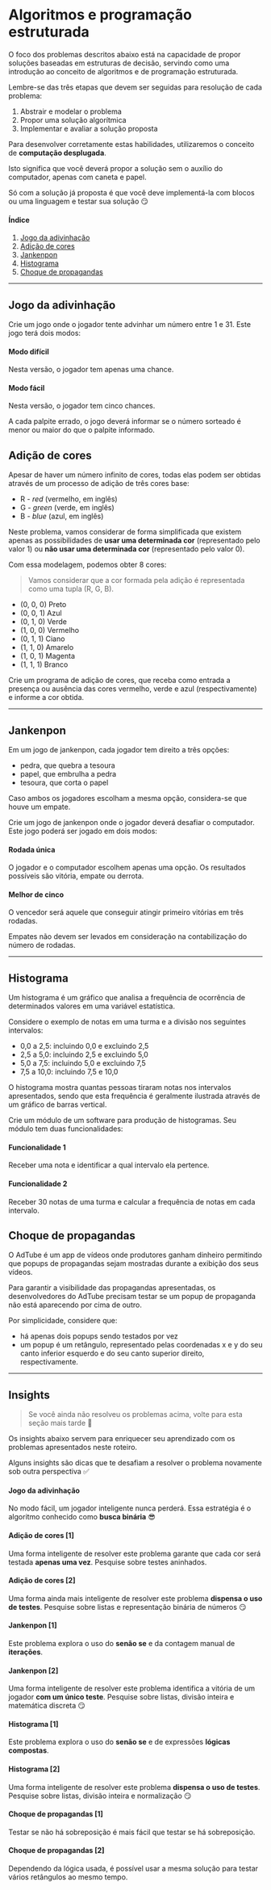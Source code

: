 # Algoritmos e programação estruturada

O foco dos problemas descritos abaixo está na capacidade de propor soluções baseadas em estruturas de decisão, servindo como uma introdução ao conceito de algoritmos e de programação estruturada.

Lembre-se das três etapas que devem ser seguidas para resolução de cada problema:

1. Abstrair e modelar o problema
2. Propor uma solução algorítmica
3. Implementar e avaliar a solução proposta

Para desenvolver corretamente estas habilidades, utilizaremos o conceito de **computação desplugada**. 

Isto significa que você deverá propor a solução sem o auxílio do computador, apenas com caneta e papel. 

Só com a solução já proposta é que você deve implementá-la com blocos ou uma linguagem e testar sua solução 😏

#### Índice

1. [Jogo da adivinhação](#jogo-da-adivinhação)
2. [Adição de cores](#adição-de-cores)
3. [Jankenpon](#jankenpon)
4. [Histograma](#histograma)
5. [Choque de propagandas](#choque-de-propagandas)

---

## Jogo da adivinhação

Crie um jogo onde o jogador tente advinhar um número entre 1 e 31. Este jogo terá dois modos:

#### Modo difícil

Nesta versão, o jogador tem apenas uma chance.

#### Modo fácil

Nesta versão, o jogador tem cinco chances. 

A cada palpite errado, o jogo deverá informar se o número sorteado é menor ou maior do que o palpite informado.

## Adição de cores

Apesar de haver um número infinito de cores, todas elas podem ser obtidas através de um processo de adição de três cores base:

* R - *red* (vermelho, em inglês)
* G - *green* (verde, em inglês)
* B - *blue* (azul, em inglês)

Neste problema, vamos considerar de forma simplificada que existem apenas as possibilidades de **usar uma determinada cor** (representado pelo valor 1) ou **não usar uma determinada cor** (representado pelo valor 0).

Com essa modelagem, podemos obter 8 cores:

> Vamos considerar que a cor formada pela adição é representada como uma tupla (R, G, B). 
- (0, 0, 0) Preto
- (0, 0, 1) Azul
- (0, 1, 0) Verde
- (1, 0, 0) Vermelho
- (0, 1, 1) Ciano
- (1, 1, 0) Amarelo
- (1, 0, 1) Magenta
- (1, 1, 1) Branco

Crie um programa de adição de cores, que receba como entrada a presença ou ausência das cores vermelho, verde e azul (respectivamente) e informe a cor obtida.

---

## Jankenpon

Em um jogo de jankenpon, cada jogador tem direito a três opções:

- pedra, que quebra a tesoura
- papel, que embrulha a pedra
- tesoura, que corta o papel

Caso ambos os jogadores escolham a mesma opção, considera-se que houve um empate.

Crie um jogo de jankenpon onde o jogador deverá desafiar o computador. Este jogo poderá ser jogado em dois modos:

#### Rodada única

O jogador e o computador escolhem apenas uma opção. Os resultados possíveis são vitória, empate ou derrota.

#### Melhor de cinco

O vencedor será aquele que conseguir atingir primeiro vitórias em três rodadas. 

Empates não devem ser levados em consideração na contabilização do número de rodadas.

--- 

## Histograma

Um histograma é um gráfico que analisa a frequência de ocorrência de determinados valores em uma variável estatística.

Considere o exemplo de notas em uma turma e a divisão nos seguintes intervalos:
- 0,0 a 2,5: incluindo 0,0 e excluindo 2,5
- 2,5 a 5,0: incluindo 2,5 e excluindo 5,0
- 5,0 a 7,5: incluindo 5,0 e excluindo 7,5
- 7,5 a 10,0: incluindo 7,5 e 10,0

O histograma mostra quantas pessoas tiraram notas nos intervalos apresentados, sendo que esta frequência é geralmente ilustrada através de um gráfico de barras vertical.

Crie um módulo de um software para produção de histogramas. Seu módulo tem duas funcionalidades:

#### Funcionalidade 1

Receber uma nota e identificar a qual intervalo ela pertence.

#### Funcionalidade 2

Receber 30 notas de uma turma e calcular a frequência de notas em cada intervalo.

## Choque de propagandas

O AdTube é um app de vídeos onde produtores ganham dinheiro permitindo que popups de propagandas sejam mostradas durante a exibição dos seus vídeos.

Para garantir a visibilidade das propagandas apresentadas, os desenvolvedores do AdTube precisam testar se um popup de propaganda não está aparecendo por cima de outro.

Por simplicidade, considere que:
- há apenas dois popups sendo testados por vez
- um popup é um retângulo, representado pelas coordenadas x e y do seu canto inferior esquerdo e do seu canto superior direito, respectivamente.

---

## Insights

> Se você ainda não resolveu os problemas acima, volte para esta seção mais tarde 👻

Os insights abaixo servem para enriquecer seu aprendizado com os problemas apresentados neste roteiro.

Alguns insights são dicas que te desafiam a resolver o problema novamente sob outra perspectiva ✅ 

#### Jogo da adivinhação

No modo fácil, um jogador inteligente nunca perderá. Essa estratégia é o algoritmo conhecido como **busca binária** 😎

#### Adição de cores [1]

Uma forma inteligente de resolver este problema garante que cada cor será testada **apenas uma vez**. Pesquise sobre testes aninhados.

#### Adição de cores [2]

Uma forma ainda mais inteligente de resolver este problema **dispensa o uso de testes**. Pesquise sobre listas e representação binária de números 😏

#### Jankenpon [1]

Este problema explora o uso do **senão se** e da contagem manual de **iterações**.

#### Jankenpon [2]

Uma forma inteligente de resolver este problema identifica a vitória de um jogador **com um único teste**. Pesquise sobre listas, divisão inteira e matemática discreta 😏

#### Histograma [1]

Este problema explora o uso do **senão se** e de expressões **lógicas compostas**.

#### Histograma [2]

Uma forma inteligente de resolver este problema **dispensa o uso de testes**. Pesquise sobre listas, divisão inteira e normalização 😏

#### Choque de propagandas [1]

Testar se não há sobreposição é mais fácil que testar se há sobreposição.

#### Choque de propagandas [2]

Dependendo da lógica usada, é possível usar a mesma solução para testar vários retângulos ao mesmo tempo.
